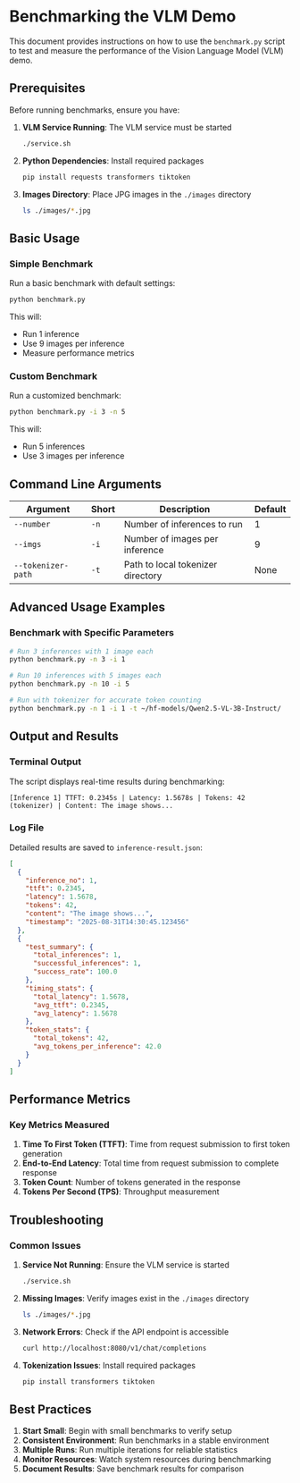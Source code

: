 # Benchmarking the VLM Demo

This document provides instructions on how to use the `benchmark.py` script to test and measure the performance of the Vision Language Model (VLM) demo.

## Prerequisites

Before running benchmarks, ensure you have:

1. **VLM Service Running**: The VLM service must be started
   ```bash
   ./service.sh
   ```

2. **Python Dependencies**: Install required packages
   ```bash
   pip install requests transformers tiktoken
   ```

3. **Images Directory**: Place JPG images in the `./images` directory
   ```bash
   ls ./images/*.jpg
   ```

## Basic Usage

### Simple Benchmark
Run a basic benchmark with default settings:
```bash
python benchmark.py
```

This will:
- Run 1 inference
- Use 9 images per inference
- Measure performance metrics

### Custom Benchmark
Run a customized benchmark:
```bash
python benchmark.py -i 3 -n 5
```

This will:
- Run 5 inferences
- Use 3 images per inference

## Command Line Arguments

| Argument | Short | Description | Default |
|----------|-------|-------------|---------|
| `--number` | `-n` | Number of inferences to run | 1 |
| `--imgs` | `-i` | Number of images per inference | 9 |
| `--tokenizer-path` | `-t` | Path to local tokenizer directory | None |

## Advanced Usage Examples

### Benchmark with Specific Parameters
```bash
# Run 3 inferences with 1 image each
python benchmark.py -n 3 -i 1

# Run 10 inferences with 5 images each
python benchmark.py -n 10 -i 5

# Run with tokenizer for accurate token counting
python benchmark.py -n 1 -i 1 -t ~/hf-models/Qwen2.5-VL-3B-Instruct/
```

## Output and Results

### Terminal Output
The script displays real-time results during benchmarking:
```
[Inference 1] TTFT: 0.2345s | Latency: 1.5678s | Tokens: 42 (tokenizer) | Content: The image shows...
```

### Log File
Detailed results are saved to `inference-result.json`:
```json
[
  {
    "inference_no": 1,
    "ttft": 0.2345,
    "latency": 1.5678,
    "tokens": 42,
    "content": "The image shows...",
    "timestamp": "2025-08-31T14:30:45.123456"
  },
  {
    "test_summary": {
      "total_inferences": 1,
      "successful_inferences": 1,
      "success_rate": 100.0
    },
    "timing_stats": {
      "total_latency": 1.5678,
      "avg_ttft": 0.2345,
      "avg_latency": 1.5678
    },
    "token_stats": {
      "total_tokens": 42,
      "avg_tokens_per_inference": 42.0
    }
  }
]
```

## Performance Metrics

### Key Metrics Measured

1. **Time To First Token (TTFT)**: Time from request submission to first token generation
2. **End-to-End Latency**: Total time from request submission to complete response
3. **Token Count**: Number of tokens generated in the response
4. **Tokens Per Second (TPS)**: Throughput measurement

## Troubleshooting

### Common Issues

1. **Service Not Running**: Ensure the VLM service is started
   ```bash
   ./service.sh
   ```

2. **Missing Images**: Verify images exist in the `./images` directory
   ```bash
   ls ./images/*.jpg
   ```

3. **Network Errors**: Check if the API endpoint is accessible
   ```bash
   curl http://localhost:8080/v1/chat/completions
   ```

4. **Tokenization Issues**: Install required packages
   ```bash
   pip install transformers tiktoken
   ```

## Best Practices

1. **Start Small**: Begin with small benchmarks to verify setup
2. **Consistent Environment**: Run benchmarks in a stable environment
3. **Multiple Runs**: Run multiple iterations for reliable statistics
4. **Monitor Resources**: Watch system resources during benchmarking
5. **Document Results**: Save benchmark results for comparison
